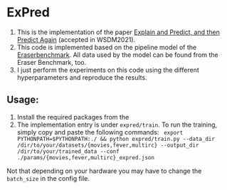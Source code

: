 # ExPred

1. This is the implementation of the paper [Explain and Predict, and then Predict Again](https://dl.acm.org/doi/abs/10.1145/3437963.3441758) (accepted in WSDM2021). 
2. This code is implemented based on the pipeline model of the [Eraserbenchmark](http://www.eraserbenchmark.com/). All data used by the model can be found from the Eraser Benchmark, too.
3. I just perform the experiments on this code using the different hyperparameters and reproduce the results.

## Usage:
  1. Install the required packages from the 
  2. The implementation entry is under ```expred/train```. To run the training, simply copy and paste the following commands:
        ``` export PYTHONPATH=$PYTHONPATH:./ && python expred/train.py --data_dir /dir/to/your/datasets/{movies,fever,multirc} --output_dir /dir/to/your/trained_data --conf ./params/{movies,fever,multirc}_expred.json```
     
Not that depending on your hardware you may have to change the `batch_size` in the config file. 
